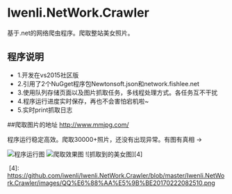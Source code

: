 # Iwenli.NetWork.Crawler
基于.net的网络爬虫程序。爬取整站美女照片。
## 程序说明
+ 1.开发在vs2015社区版
+ 2.引用了2个NuGget程序包Newtonsoft.json和network.fishlee.net
+ 3.使用队列存储页面以及图片抓取任务，多线程处理方式。各任务互不干扰
+ 4.程序运行进度实时保存，再也不会害怕宕机啦~
+ 5.实时print抓取日志

##爬取图片的地址 http://www.mmjpg.com/

程序运行稳定高效。爬取30000+照片，还没有出现异常。有图有真相 ->

![程序运行图][1]
![爬取效果图][2]
![抓取到的美女图][4]

  [1]: https://github.com/iwenli/Iwenli.NetWork.Crawler/blob/master/Iwenli.NetWork.Crawler/images/QQ%E6%88%AA%E5%9B%BE20170222082454.png
  
  [2]: https://github.com/iwenli/Iwenli.NetWork.Crawler/blob/master/Iwenli.NetWork.Crawler/images/QQ%E6%88%AA%E5%9B%BE20170222082510.png
  
  [4]: https://github.com/iwenli/Iwenli.NetWork.Crawler/blob/master/Iwenli.NetWork.Crawler/images/QQ%E6%88%AA%E5%9B%BE20170222082510.png
  
  
